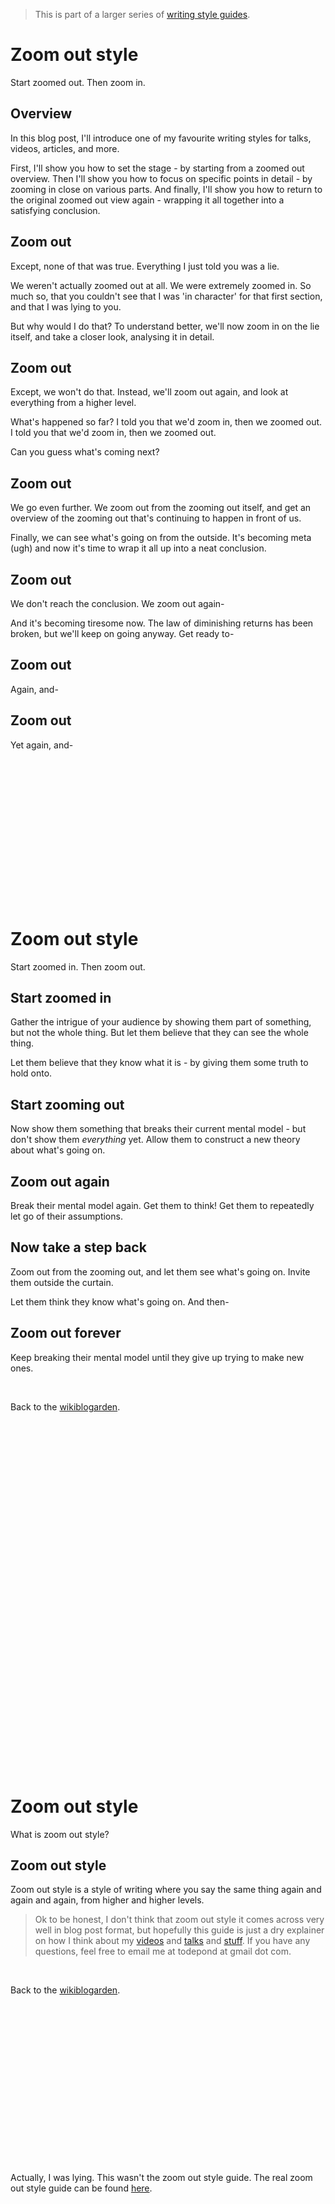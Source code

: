 > This is part of a larger series of [writing style guides](https://www.todepond.com/wikiblogarden/academia/style).

# Zoom out style

Start zoomed out. Then zoom in.

## Overview

In this blog post, I'll introduce one of my favourite writing styles for talks, videos, articles, and more.

First, I'll show you how to set the stage - by starting from a zoomed out overview. Then I'll show you how to focus on specific points in detail - by zooming in close on various parts. And finally, I'll show you how to return to the original zoomed out view again - wrapping it all together into a satisfying conclusion.

## Zoom out

Except, none of that was true. Everything I just told you was a lie.

We weren't actually zoomed out at all. We were extremely zoomed in. So much so, that you couldn't see that I was 'in character' for that first section, and that I was lying to you.

But why would I do that? To understand better, we'll now zoom in on the lie itself, and take a closer look, analysing it in detail.

## Zoom out

Except, we won't do that. Instead, we'll zoom out again, and look at everything from a higher level.

What's happened so far? I told you that we'd zoom in, then we zoomed out. I told you that we'd zoom in, then we zoomed out.

Can you guess what's coming next?

## Zoom out

We go even further. We zoom out from the zooming out itself, and get an overview of the zooming out that's continuing to happen in front of us. 

Finally, we can see what's going on from the outside. It's becoming meta (ugh) and now it's time to wrap it all up into a neat conclusion.

## Zoom out

We don't reach the conclusion. We zoom out again-

And it's becoming tiresome now. The law of diminishing returns has been broken, but we'll keep on going anyway. Get ready to-

## Zoom out

Again, and-

## Zoom out

Yet again, and-

<br>

<br>



<br>

<br><br>

<br>

<br>

<br>

<br>

<br>

<br>

<br>



# Zoom out style

Start zoomed in. Then zoom out.

## Start zoomed in

Gather the intrigue of your audience by showing them part of something, but not the whole thing. But let them believe that they can see the whole thing.

Let them believe that they know what it is - by giving them some truth to hold onto.

## Start zooming out

Now show them something that breaks their current mental model - but don't show them *everything* yet. Allow them to construct a new theory about what's going on.

## Zoom out again

Break their mental model again. Get them to think! Get them to repeatedly let go of their assumptions.

## Now take a step back

Zoom out from the zooming out, and let them see what's going on. Invite them outside the curtain.

Let them think they know what's going on. And then-

## Zoom out forever

Keep breaking their mental model until they give up trying to make new ones. 

<br>


Back to the [wikiblogarden](/wikiblogarden/academia/style/zoom-out/for/ever).

<br>

<br>

<br>

<br>

<br>

<br>

<br>

<br>

<br>

<br>

<br>

<br>

<br>

<br>

<br>

<br>

<br>

<br>

<br>

<br>

<br>

<br>

<br>

<br>

<br>

<br>

<br>

<br>

<br>

<br>

<br>

<br>

<br>



# Zoom out style

What is zoom out style?

## Zoom out style

Zoom out style is a style of writing where you say the same thing again and again and again, from higher and higher levels.

> Ok to be honest, I don't think that zoom out style it comes across very well in blog post format, but hopefully this guide is just a dry explainer on how I think about my [videos](https://youtu.be/Q4OIcwt8vcE) and [talks](https://www.youtube.com/watch?v=cBYudbaqHAk&t=6704s) and [stuff](https://www.todepond.com/report/definitions-that-dont-matter/). If you have any questions, feel free to email me at todepond at gmail dot com.

<br>

Back to the [wikiblogarden](/wikiblogarden/academia/style/zoom-out/for/ever).


<br>

<br>

<br>

<br>

<br>

<br>

<br>

<br>

<br>

<br>

<br>

<br>

<br>

<br>

<br>



Actually, I was lying. This wasn't the zoom out style guide. The real zoom out style guide can be found [here](/wikiblogarden/academia/style/zoom-out/for/real).
